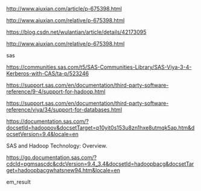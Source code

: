 <http://www.aiuxian.com/article/p-675398.html>

<http://www.aiuxian.com/relative/p-675398.html>



<https://blog.csdn.net/wulantian/article/details/42173095>



<http://www.aiuxian.com/relative/p-675398.html>





sas

<https://communities.sas.com/t5/SAS-Communities-Library/SAS-Viya-3-4-Kerberos-with-CAS/ta-p/523246>



<https://support.sas.com/en/documentation/third-party-software-reference/9-4/support-for-hadoop.html>



<https://support.sas.com/en/documentation/third-party-software-reference/viya/34/support-for-databases.html>



<https://documentation.sas.com/?docsetId=hadoopov&docsetTarget=p10yit0s153u8zn1hxe8utmqk5ap.htm&docsetVersion=9.4&locale=en>



SAS and Hadoop Technology: Overview.

<https://go.documentation.sas.com/?cdcId=pgmsascdc&cdcVersion=9.4_3.4&docsetId=hadoopbacg&docsetTarget=hadoopbacgwhatsnew94.htm&locale=en>



em_result